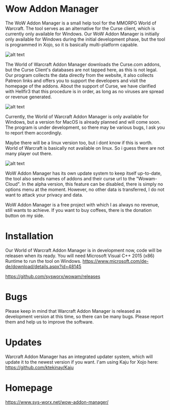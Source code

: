# Wow Addon Manager
The WoW Addon Manager is a small help tool for the MMORPG World of Warcraft. The tool serves as an alternative for the Curse client, which is currently only available for Windows. Our WoW Addon Manager is initially only available for Windows during the initial development phase, but the tool is programmed in Xojo, so it is basically multi-platform capable.

![alt text](https://www.sys-worx.net/wp-content/uploads/2016/10/wowam.png "World of Warcraft Addon Manager")

The World of Warcraft Addon Manager downloads the Curse.com addons, but the Curse Client's databases are not tapped here, as this is not legal. Our program collects the data directly from the website, it also collects Patreon links and offers you to support the developers and visit the homepage of the addons. About the support of Curse, we have clarified with Hellfir3 that this procedure is in order, as long as no viruses are spread or revenue generated.

![alt text](https://www.sys-worx.net/wp-content/uploads/2016/10/wowam_mac.jpg "World of Warcraft Addon Manager MacOS")

Currently, the World of Warcraft Addon Manager is only available for Windows, but a version for MacOS is already planned and will come soon. The program is under development, so there may be various bugs, I ask you to report them accordingly.

Maybe there will be a linux version too, but i dont know if this is worth. World of Warcraft is basically not available on linux. So i guess there are not many player out there.

![alt text](https://www.sys-worx.net/wp-content/uploads/2016/10/wowam_linux.jpg "World of Warcraft Addon Manager MacOS")

WoW Addon Manager has its own update system to keep itself up-to-date, the tool also sends names of addons and their curse url to the "Wowam-Cloud". In the alpha version, this feature can be disabled, there is simply no options menu at the moment. However, no other data is transferred, I do not want to attack your privacy and data.

WoW Addon Manager is a free project with which I as always no revenue, still wants to achieve. If you want to buy coffees, there is the donation button on my side.

# Installation
Our World of Warcraft Addon Manager is in development now, code will be releasen when its ready. You will need Microsoft Visual C++ 2015 (x86) Runtime to run the tool on Windows.
https://www.microsoft.com/de-de/download/details.aspx?id=48145

https://github.com/sysworx/wowam/releases

# Bugs
Please keep in mind that Warcraft Addon Manager is released as development version at this time, so there can be many bugs. Please report them and help us to improve the software.

# Updates
Warcraft Addon Manager has an integrated updater system, which will update it to the newest version if you want.
I'am using Kaju for Xojo here: https://github.com/ktekinay/Kaju

# Homepage
https://www.sys-worx.net/wow-addon-manager/
